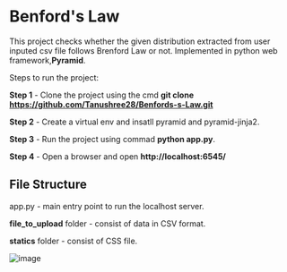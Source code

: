 # Benford's Law

This project checks whether the given distribution extracted from user inputed csv file follows Brenford Law or not. Implemented in python web framework,**Pyramid**.

Steps to run the project: 

**Step 1** - Clone the project using the cmd **git clone https://github.com/Tanushree28/Benfords-s-Law.git**

**Step 2** - Create a virtual env and insatll pyramid and pyramid-jinja2.

**Step 3** - Run the project using commad **python app.py**.

**Step 4** - Open a browser and open **http://localhost:6545/**

## File Structure

app.py - main entry point to run the localhost server.

**file_to_upload** folder - consist of data in CSV format.

**statics** folder - consist of CSS file.

![image](https://user-images.githubusercontent.com/59421381/204207368-28583260-df05-4225-89ef-8887e7ab20b9.png)
